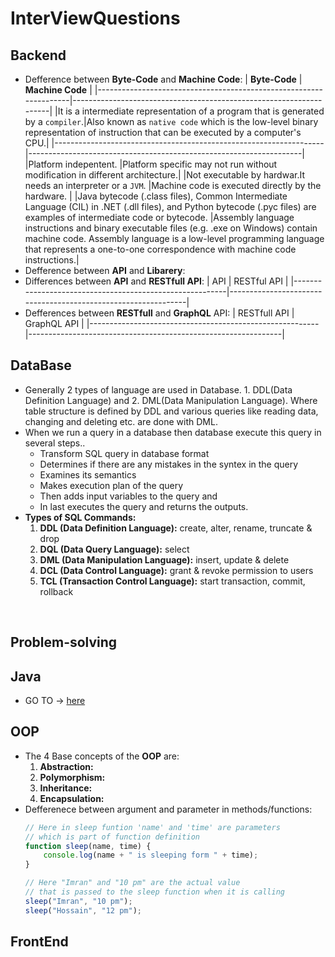 # InterViewQuestions
## Backend
- Defference between **Byte-Code** and **Machine Code**:
  |                         **Byte-Code**                             |                          **Machine Code**                          |
  |-------------------------------------------------------------------|--------------------------------------------------------------------|
  |It is a intermediate representation of a program that is generated by a `compiler`.|Also known as `native code` which is the low-level binary representation of instruction that can be executed by a computer's CPU.|
  |-------------------------------------------------------------------|--------------------------------------------------------------------|
  |Platform indepentent.                                              |Platform specific may not run without modification in different architecture.|
  |Not executable by hardwar.It needs an interpreter or a `JVM`.      |Machine code is executed directly by the hardware.                  |
  |Java bytecode (.class files), Common Intermediate Language (CIL) in .NET (.dll files), and Python bytecode (.pyc files) are examples of intermediate code or bytecode. |Assembly language instructions and binary executable files (e.g. .exe on Windows) contain machine code. Assembly language is a low-level programming language that represents a one-to-one correspondence with machine code instructions.|
- Defference between **API** and **Libarery**: 
- Differences between **API** and **RESTfull API**:
  |                         API                             |                          RESTful API                          |
  |---------------------------------------------------------|---------------------------------------------------------------|
- Defferences between **RESTfull** and **GraphQL** API:
  |                         RESTfull API                    |                          GraphQL API                          |
  |---------------------------------------------------------|---------------------------------------------------------------|
## DataBase
- Generally 2 types of language are used in Database. 1. DDL(Data Definition Language) and 2. DML(Data Manipulation Language).
  Where table structure is defined by DDL and various queries like reading data, changing and deleting etc. are done with DML.
- When we run a query in a database then database execute this query in several steps.. 
  - Transform SQL query in database format
  - Determines if there are any mistakes in the syntex in the query
  - Examines its semantics
  - Makes execution plan of the query
  - Then adds input variables to the query and
  - In last executes the query and returns the outputs.
- **Types of SQL Commands:**
  1. **DDL (Data Definition Language):** create, alter, rename, truncate & drop
  2. **DQL (Data Query Language):** select
  3. **DML (Data Manipulation Language):** insert, update & delete
  4. **DCL (Data Control Language):** grant & revoke permission to users
  5. **TCL (Transaction Control Language):** start transaction, commit, rollback
<br>

## Problem-solving
## Java 
- GO TO -> [here](https://github.com/ImranHossain00/JavaPractice)
## OOP
- The 4 Base concepts of the **OOP** are:
  1. **Abstraction:**
  2. **Polymorphism:**
  3. **Inheritance:**
  4. **Encapsulation:**
- Defferenece between argument and parameter in methods/functions:
  ```js
  // Here in sleep funtion 'name' and 'time' are parameters
  // which is part of function definition
  function sleep(name, time) {
      console.log(name + " is sleeping form " + time);
  }

  // Here "Imran" and "10 pm" are the actual value
  // that is passed to the sleep function when it is calling
  sleep("Imran", "10 pm");
  sleep("Hossain", "12 pm");
  ```
## FrontEnd
